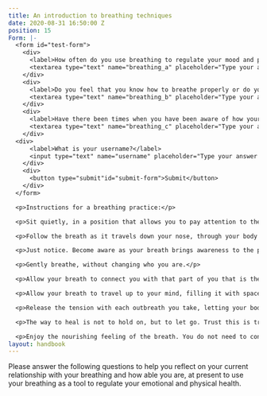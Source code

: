 ```yaml
---
title: An introduction to breathing techniques
date: 2020-08-31 16:50:00 Z
position: 15
Form: |-
  <form id="test-form">
    <div>
      <label>How often do you use breathing to regulate your mood and physical tension?</label>
      <textarea type="text" name="breathing_a" placeholder="Type your answer here"/></textarea>
    </div>
    <div>
      <label>Do you feel that you know how to breathe properly or do you feel that you cannot control your breathing?</label>
      <textarea type="text" name="breathing_b" placeholder="Type your answer here"/></textarea>
    </div>
    <div>
      <label>Have there been times when you have been aware of how your breathing can be used to bring yourself back to a state of relaxation and balance?</label>
      <textarea type="text" name="breathing_c" placeholder="Type your answer here"/></textarea>
    </div>
  <div>
      <label>What is your username?</label>
      <input type="text" name="username" placeholder="Type your answer here"/></input>
    </div>
    <div>
      <button type="submit"id="submit-form">Submit</button>
    </div>
  </form>

  <p>Instructions for a breathing practice:</p>

  <p>Sit quietly, in a position that allows you to pay attention to the task. Eliminate distractions and anything that may steal away your attention, so that you can focus on your breath.</p>

  <p>Follow the breath as it travels down your nose, through your body down into your belly. Stay with the breath as it moves all the way down, deep into your belly and fills it with space. Experience the space that it creates and notice the obstacles that come in the way as your breath travels down through your body. Are there pains? Is there any discomfort? Are there feelings that arise that catch your mind as you follow the breath?.</p>

  <p>Just notice. Become aware as your breath brings awareness to the parts of you that need attention. Your breath will help to guide your inner awareness to those parts of you that need compassion and need to be soothed.</p>

  <p>Gently breathe, without changing who you are.</p>

  <p>Allow your breath to connect you with that part of you that is the observer of your experience, not the mind, but the conscious observer of who you are in the moment.</p>

  <p>Allow your breath to travel up to your mind, filling it with space and light and allowing the nature of the mind to calm itself and release the need to control..</p>

  <p>Release the tension with each outbreath you take, letting your body naturally let go of any tensions or feelings that it is holding. Sink into the experience of being just as you are. Sit with the experience of breathing space into your internal world. Gently trusting that there is nothing you need to do but keep your attention on your breathing , allowing it to fill you with space. This space is stillness and it will remind you of how peace is the ability for you to hold space within yourself.</p>

  <p>The way to heal is not to hold on, but to let go. Trust this is true and allow your body to become calm and soft. Allow the tensions and the things you are holding to gently fade away with the knowing that you are perfect just as you are, there is no need to change, just to let go of anything you have been holding.</p>

  <p>Enjoy the nourishing feeling of the breath. You do not need to control it, just allow it to flow to all those parts of you that need more space. Allow it to flow and allow yourself to be. Gently return yourself to the space you inhabit and bring that gentle pace back to how you live your day. The breath is always available, always free to help you return to a space of still and calm within yourself.</p>
layout: handbook
---
```


Please answer the following questions to help you reflect on your current relationship with your breathing and how able you are, at present to use your breathing as a tool to regulate your emotional and physical health.